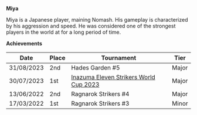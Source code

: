 ******Miya******

Miya is a Japanese player, maining Nomash.
His gameplay is characterized by his aggression and speed. 
He was considered one of the strongest players in the world at for a long period of time.

****Achievements****

| Date | Place | Tournament | Tier |
| - | - | - | - |
| 31/08/2023 | 2nd | Hades Garden #5 | Major |
| 30/07/2023 | 1st | [Inazuma Eleven Strikers World Cup 2023](/tournaments/worldcup23.md) | Major |
| 13/06/2022 | 2nd | Ragnarok Strikers #4 | Major |
| 17/03/2022 | 1st | Ragnarok Strikers #3 | Minor |
